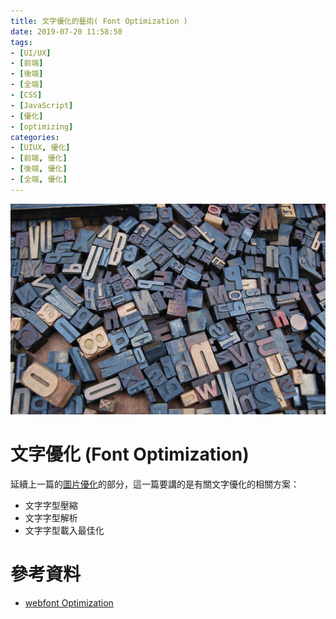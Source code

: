 ```yaml
---
title: 文字優化的藝術( Font Optimization )
date: 2019-07-20 11:58:50
tags:
- [UI/UX]
- [前端]
- [後端]
- [全端]
- [CSS]
- [JavaScript]
- [優化]
- [optimizing]
categories: 
- [UIUX, 優化]
- [前端, 優化]
- [後端, 優化]
- [全端, 優化]
---
```


![](/images/note-0002-cover.jpg)

# 文字優化 (Font Optimization)
延續上一篇的[圖片優化](/2019/07/18/note-0001/)的部分，這一篇要講的是有關文字優化的相關方案：

- 文字字型壓縮
- 文字字型解析
- 文字字型載入最佳化


# 參考資料

- [webfont Optimization](https://developers.google.com/web/fundamentals/performance/optimizing-content-efficiency/webfont-optimization)
